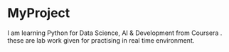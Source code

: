 # MyProject
I am learning Python for Data Science, AI & Development from Coursera .
these are lab work given for practising in real time environment. 
